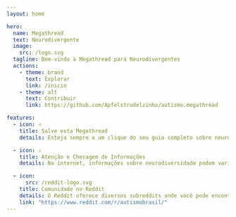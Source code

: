```yaml
---
layout: home

hero:
  name: Megathread
  text: Neurodivergente
  image:
    src: /logo.svg
  tagline: Bem-vindo à Megathread para Neurodivergentes
  actions:
    - theme: brand
      text: Explorar
      link: /inicio
    - theme: alt
      text: Contribuir
      link: https://github.com/Apfelstrudelzinho/autismo.megathread

features:
  - icon: ⭐
    title: Salve esta Megathread
    details: Esteja sempre a um clique do seu guia completo sobre neurodiversidade. Marque esta página como favorito para um acesso rápido e fácil.

  - icon: ⚠️
    title: Atenção e Checagem de Informações
    details: Na internet, informações sobre neurodiversidade podem variar muito. Mesmo em fontes confiáveis, o conteúdo pode ser atualizado. Sempre verifique e pesquise por si mesmo.

  - icon: 
      src: /reddit-logo.svg
    title: Comunidade no Reddit
    details: O Reddit oferece diversos subreddits onde você pode encontrar discussões, apoio e compartilhar experiências com outras pessoas neurodivergentes.
    link: "https://www.reddit.com/r/autismobrasil/"
---
```


